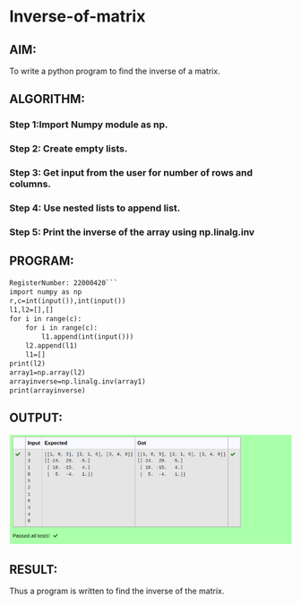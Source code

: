 # Inverse-of-matrix

## AIM:
To write a python program to find the inverse of a matrix.


## ALGORITHM:
### Step 1:Import Numpy module as np.
### Step 2: Create empty lists.
### Step 3: Get input from the user for number of rows and columns.
### Step 4: Use nested lists to append list.
### Step 5: Print the inverse of the array using np.linalg.inv


## PROGRAM:
```Developed by: S.E.Elamaran
RegisterNumber: 22000420```
import numpy as np
r,c=int(input()),int(input())
l1,l2=[],[]
for i in range(c):
    for i in range(c):
        l1.append(int(input()))
    l2.append(l1)
    l1=[]
print(l2)
array1=np.array(l2)
arrayinverse=np.linalg.inv(array1)
print(arrayinverse)
```

## OUTPUT:
![0utput](24d.png)

## RESULT:
Thus a program is written to find the inverse of the matrix.



